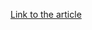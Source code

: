 [Link to the article](https://www.nist.gov/blogs/cybersecurity-insights/nists-international-cybersecurity-and-privacy-engagement-update-mexico)
